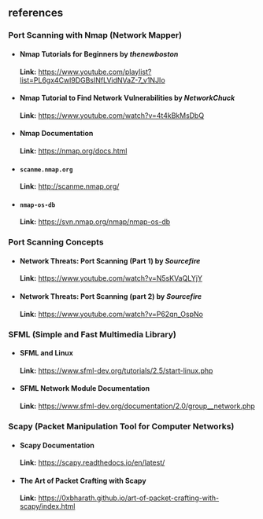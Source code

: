 ## references  

### Port Scanning with Nmap (Network Mapper)  

- #### Nmap Tutorials for Beginners by *thenewboston*  

  **Link:** https://www.youtube.com/playlist?list=PL6gx4Cwl9DGBsINfLVidNVaZ-7_v1NJIo  

  

- #### Nmap Tutorial to Find Network Vulnerabilities by *NetworkChuck*  

  **Link:** https://www.youtube.com/watch?v=4t4kBkMsDbQ  

  

- #### Nmap Documentation  

  **Link:** https://nmap.org/docs.html  

  

- #### `scanme.nmap.org`  

  **Link:** http://scanme.nmap.org/  

  

- #### `nmap-os-db`  

  **Link:** https://svn.nmap.org/nmap/nmap-os-db  



### Port Scanning Concepts  

- #### Network Threats: Port Scanning (Part 1) by *Sourcefire*  

  **Link:** https://www.youtube.com/watch?v=N5sKVaQLYjY  

  

- #### Network Threats: Port Scanning (part 2) by *Sourcefire*  

  **Link:** https://www.youtube.com/watch?v=P62qn_OspNo  



### SFML (Simple and Fast Multimedia Library)  

- #### SFML and Linux  

  **Link:** https://www.sfml-dev.org/tutorials/2.5/start-linux.php  

  

- #### SFML Network Module Documentation  

  **Link:** https://www.sfml-dev.org/documentation/2.0/group__network.php  



### Scapy (Packet Manipulation Tool for Computer Networks)  

- #### Scapy Documentation  

  **Link:** https://scapy.readthedocs.io/en/latest/  

  

- #### The Art of Packet Crafting with Scapy  

  **Link:** https://0xbharath.github.io/art-of-packet-crafting-with-scapy/index.html  

